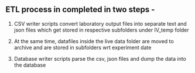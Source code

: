 ## ETL process in completed in two steps -

1. CSV writer scripts convert laboratory output files into separate text and json files which get stored in respective subfolders under IV_temp folder

2. At the same time, datafiles inside the live data folder are moved to archive and are stored in subfolders wrt experiment date

3. Database writer scripts parse the csv, json files and dump the data into the database